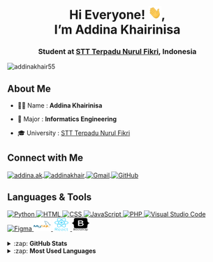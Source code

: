 <div align="center">
  <h1>Hi Everyone! <img src="https://github.com/ABSphreak/ABSphreak/blob/master/gifs/Hi.gif" width="30px" height="30px">,<br/>I’m Addina Khairinisa</h1>
  <h3>Student at <a href="https://nurulfikri.ac.id/" title="STT Terpadu Nurul Fikri">STT Terpadu Nurul Fikri</a>, Indonesia</h3>
</div>

<p align="left"> <img src="https://komarev.com/ghpvc/?username=addinakhair55&label=Profile%20views&color=0e75b6&style=flat" alt="addinakhair55" /> </p>

## About Me
- 👩‍💻 Name : **Addina Khairinisa**

- 📜 Major : **Informatics Engineering**

- 🎓 University : [STT Terpadu Nurul Fikri](https://nurulfikri.ac.id/)

## Connect with Me

<div>
  <a href="https://instagram.com/addina.ak" target="blank" title="Instagram">
    <img align="center" src="https://raw.githubusercontent.com/rahuldkjain/github-profile-readme-generator/master/src/images/icons/Social/instagram.svg" alt="addina.ak" height="30" width="40" />
  </a>
  <a href="https://linkedin.com/in/addinakhair" target="blank" title="LinkedIn">
    <img align="center" src="https://raw.githubusercontent.com/rahuldkjain/github-profile-readme-generator/master/src/images/icons/Social/linked-in-alt.svg" alt="addinakhair" height="30" width="40" />
  </a>
  <a href="mailto:addi21148ti@student.nurulfikri.ac.id" target="blank" title="Gmail">
    <img src="https://api.iconify.design/logos/google-gmail.svg" alt="Gmail" align="center" height="30" width="40"> 
  </a>
  <a href="https://github.com/addinakhair55" title="GitHub" target="blank">
    <img src="https://api.iconify.design/bi/github.svg?color=%235c6bc0" alt="GitHub" align="center" height="30" width="40"> 
  </a>
</div>

## Languages & Tools

<div>
  <a href="https://www.python.org" title="Python" rel="noreferrer" target="blank">
    <img src="https://api.iconify.design/logos/python.svg" alt="Python" height="30" width="40"> 
  </a>
  <a href="https://www.w3schools.com/html" title="HTML" rel="noreferrer" target="blank">
    <img src="https://api.iconify.design/vscode-icons/file-type-html.svg" alt="HTML" height="30" width="40"> 
  </a>
  <a href="https://www.w3schools.com/css" title="CSS" rel="noreferrer" target="blank">
    <img src="https://api.iconify.design/vscode-icons/file-type-css.svg" alt="CSS" height="30" width="40"> 
  </a>
  <a href="https://www.javascript.com" title="JavaScript" rel="noreferrer" target="blank">
    <img src="https://api.iconify.design/logos/javascript.svg" alt="JavaScript" height="30" width="40"> 
  </a>  
  <a href="https://www.php.net" title="PHP" rel="noreferrer">
    <img src="https://api.iconify.design/logos/php.svg" alt="PHP" height="40" width="30" target="blank"> 
  </a>
  <a href="https://code.visualstudio.com" title="Visual Studio Code" rel="noreferrer" target="blank">
    <img src="https://api.iconify.design/logos/visual-studio-code.svg" alt="Visual Studio Code" height="30" width="40"> 
  </a>
  <a href="https://www.figma.com" title="Figma" rel="noreferrer" target="blank">
    <img src="https://api.iconify.design/logos/figma.svg" alt="Figma" height="30" width="40"> 
  </a>
  <a href="https://www.mysql.com/" title="mysql" rel="noreferrer" target="blank"> 
    <img src="https://raw.githubusercontent.com/devicons/devicon/master/icons/mysql/mysql-original-wordmark.svg" alt="mysql" width="40" height="30">
  </a>
  <a href="https://reactjs.org/" title="React" rel="noreferrer" target="blank">
    <img src="https://raw.githubusercontent.com/devicons/devicon/master/icons/react/react-original-wordmark.svg" alt="react" width="40" height="30"/> 
  </a>
  <a href="https://getbootstrap.com" title="bootstrap" rel="noreferrer" target="blank">
    <img src="https://raw.githubusercontent.com/devicons/devicon/master/icons/bootstrap/bootstrap-plain-wordmark.svg" alt="bootstrap" width="40" height="30"/> 
  </a>
</div>

<br/>

<details>
  <summary>:zap: <strong>GitHub Stats</strong></summary>
  <img align="center" src="https://github-readme-stats.vercel.app/api?username=addinakhair55&show_icons=true&locale=en" alt="addinakhair55" />
</details>

<details>
  <summary>:zap: <strong>Most Used Languages</strong></summary>
  <img align="left" src="https://github-readme-stats.vercel.app/api/top-langs?username=addinakhair55&show_icons=true&locale=en&layout=compact" alt="addinakhair55" />
</details>
